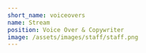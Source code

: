 ```yaml
---
short_name: voiceovers
name: Stream
position: Voice Over & Copywriter
image: /assets/images/staff/staff.png
---
```

